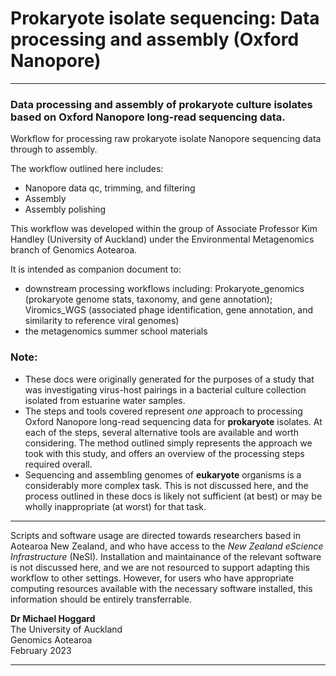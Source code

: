 # Prokaryote isolate sequencing: Data processing and assembly (Oxford Nanopore)

----

### Data processing and assembly of prokaryote culture isolates based on Oxford Nanopore long-read sequencing data.

Workflow for processing raw prokaryote isolate Nanopore sequencing data through to assembly.

The workflow outlined here includes:

- Nanopore data qc, trimming, and filtering
- Assembly
- Assembly polishing

This workflow was developed within the group of Associate Professor Kim Handley (University of Auckland) under the Environmental Metagenomics branch of Genomics Aotearoa. 

It is intended as companion document to:

* downstream processing workflows including: Prokaryote_genomics (prokaryote genome stats, taxonomy, and gene annotation); Viromics_WGS (associated phage identification, gene annotation, and similarity to reference viral genomes)
* the metagenomics summer school materials

### Note:

- These docs were originally generated for the purposes of a study that was investigating virus-host pairings in a bacterial culture collection isolated from estuarine water samples.
- The steps and tools covered represent *one* approach to processing Oxford Nanopore long-read sequencing data for **prokaryote** isolates. At each of the steps, several alternative tools are available and worth considering. The method outlined simply represents the approach we took with this study, and offers an overview of the processing steps required overall.
- Sequencing and assembling genomes of **eukaryote** organisms is a considerably more complex task. This is not discussed here, and the process outlined in these docs is likely not sufficient (at best) or may be wholly inappropriate (at worst) for that task.

----

Scripts and software usage are directed towards researchers based in Aotearoa New Zealand, and who have access to the *New Zealand eScience Infrastructure* (NeSI). Installation and maintainance of the relevant software is not discussed here, and we are not resourced to support adapting this workflow to other settings. However, for users who have appropriate computing resources available with the necessary software installed, this information should be entirely transferrable.

**Dr Michael Hoggard**<BR>
The University of Auckland <BR>
Genomics Aotearoa<BR>
February 2023

----
